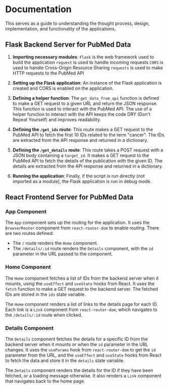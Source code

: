 # Documentation

This serves as a guide to understanding the thought process, design, implementation, and functionality of the applications.

## Flask Backend Server for PubMed Data

1. **Importing necessary modules**:
`Flask` is the web framework used to build the application
`request` is used to handle incoming requests
`CORS` is used to handle Cross-Origin Resource Sharing
`requests` is used to make HTTP requests to the PubMed API

2. **Setting up the Flask application**: An instance of the Flask application is created and CORS is enabled on the application.

3. **Defining a helper function**: The `get_data_from_api` function is defined to make a GET request to a given URL and return the JSON response. This function is used to interact with the PubMed API. The use of a helper function to interact with the API keeps the code DRY (Don't Repeat Yourself) and improves readability.

4. **Defining the `/get_ids` route**: This route makes a GET request to the PubMed API to fetch the first 10 IDs related to the term "cancer". The IDs are extracted from the API response and returned in a dictionary.

5. **Defining the `/get_details` route**: This route takes a POST request with a JSON body containing a `target_id`. It makes a GET request to the PubMed API to fetch the details of the publication with the given ID. The details are extracted from the API response and returned in a dictionary.

6. **Running the application**: Finally, if the script is run directly (not imported as a module), the Flask application is run in debug mode.

## React Frontend Server for PubMed Data

### App Component

The `App` component sets up the routing for the application. It uses the `BrowserRouter` component from `react-router-dom` to enable routing. There are two routes defined:

- The `/` route renders the `Home` component.
- The `/details/:id` route renders the `Details` component, with the `id` parameter in the URL passed to the component.

### Home Component

The `Home` component fetches a list of IDs from the backend server when it mounts, using the `useEffect` and `useState` hooks from React. It uses the `fetch` function to make a GET request to the backend server. The fetched IDs are stored in the `ids` state variable.

The `Home` component renders a list of links to the details page for each ID. Each link is a `Link` component from `react-router-dom`, which navigates to the `/details/:id` route when clicked.

### Details Component

The `Details` component fetches the details for a specific ID from the backend server when it mounts or when the `id` parameter in the URL changes. It uses the `useParams` hook from `react-router-dom` to get the `id` parameter from the URL, and the `useEffect` and `useState` hooks from React to fetch the data and store it in the `details` state variable.

The `Details` component renders the details for the ID if they have been fetched, or a loading message otherwise. It also renders a `Link` component that navigates back to the home page.
